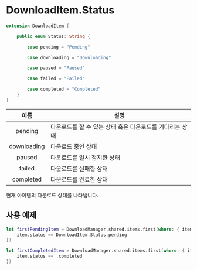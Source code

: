 # DownloadItem.Status

```swift
extension DownloadItem {

    public enum Status: String {

        case pending = "Pending"

        case downloading = "Downloading"

        case paused = "Paused"

        case failed = "Failed"

        case completed = "Completed"
    }
}
```

|이름|설명|
|:--:|--|
|pending|다운로드를 할 수 있는 상태 혹은 다운로드를 기다리는 상태|
|downloading|다운로드 중인 상태|
|paused|다운로드를 일시 정지한 상태|
|failed|다운로드를 실패한 상태|
|completed|다운로드를 완료한 상태|

현재 아이템의 다운로드 상태를 나타냅니다.

## 사용 예제
```swift
let firstPendingItem = DownloadManager.shared.items.first(where: { item in
    item.status == DownloadItem.Status.pending
})

let firstCompletedItem = DownloadManager.shared.items.first(where: { item in
    item.status == .completed
})
```


